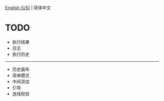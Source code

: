 [English (US)](README.md) | 简体中文

# TODO

- 执行结果
- 日志
- 执行历史

---

- 历史画布
- 简单模式
- 中间添加
- 引导
- 连线校验
